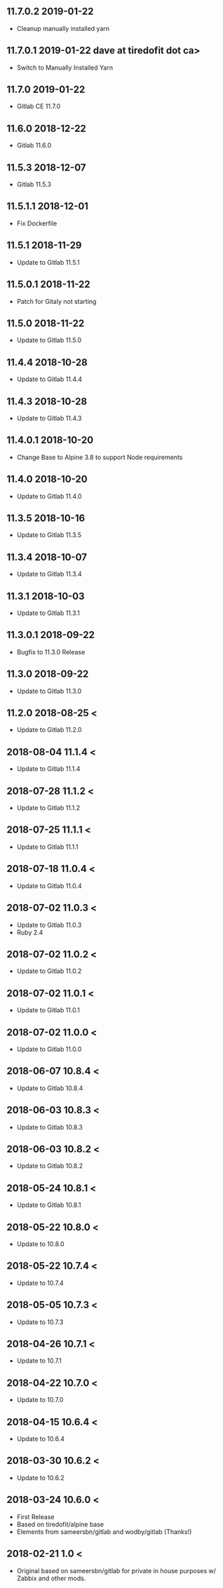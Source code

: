 ## 11.7.0.2 2019-01-22 <dave at tiredofit dot ca>

* Cleanup manually installed yarn

## 11.7.0.1 2019-01-22 dave at tiredofit dot ca>

* Switch to Manually Installed Yarn

## 11.7.0 2019-01-22 <dave at tiredofit dot ca>

* Gitlab CE 11.7.0

## 11.6.0 2018-12-22 <dave at tiredofit dot ca>

* Gitlab 11.6.0

## 11.5.3 2018-12-07 <dave at tiredofit dot ca>

* Gitlab 11.5.3

## 11.5.1.1 2018-12-01 <dave at tiredofit dot ca>

* Fix Dockerfile

## 11.5.1 2018-11-29 <dave at tiredofit dot ca>

* Update to Gitlab 11.5.1

## 11.5.0.1 2018-11-22 <dave at tiredofit dot ca>

* Patch for Gitaly not starting

## 11.5.0 2018-11-22 <dave at tiredofit dot ca>

* Update to Gitlab 11.5.0

## 11.4.4 2018-10-28 <dave at tiredofit dot ca>

* Update to Gitlab 11.4.4

## 11.4.3 2018-10-28 <dave at tiredofit dot ca>

* Update to Gitlab 11.4.3

## 11.4.0.1 2018-10-20 <dave at tiredofit dot ca>

* Change Base to Alpine 3.8 to support Node requirements

## 11.4.0 2018-10-20 <dave at tiredofit dot ca>

* Update to Gitlab 11.4.0

## 11.3.5 2018-10-16 <dave at tiredofit dot ca>

* Update to Gitlab 11.3.5

## 11.3.4 2018-10-07 <dave at tiredofit dot ca>

* Update to Gitlab 11.3.4

## 11.3.1 2018-10-03 <dave at tiredofit dot ca>

* Update to Gitlab 11.3.1

## 11.3.0.1 2018-09-22 <dave at tiredofit dot ca>

* Bugfix to 11.3.0 Release

## 11.3.0 2018-09-22 <dave at tiredofit dot ca>

* Update to Gitlab 11.3.0

## 11.2.0 2018-08-25 <<dave at tiredofit dot ca>

* Update to Gitlab 11.2.0

## 2018-08-04 11.1.4 <<dave at tiredofit dot ca>

* Update to Gitlab 11.1.4

## 2018-07-28 11.1.2 <<dave at tiredofit dot ca>

* Update to Gitlab 11.1.2

## 2018-07-25 11.1.1 <<dave at tiredofit dot ca>

* Update to Gitlab 11.1.1

## 2018-07-18 11.0.4 <<dave at tiredofit dot ca>

* Update to Gitlab 11.0.4

## 2018-07-02 11.0.3 <<dave at tiredofit dot ca>

* Update to Gitlab 11.0.3
* Ruby 2.4

## 2018-07-02 11.0.2 <<dave at tiredofit dot ca>

* Update to Gitlab 11.0.2

## 2018-07-02 11.0.1 <<dave at tiredofit dot ca>

* Update to Gitlab 11.0.1

## 2018-07-02 11.0.0 <<dave at tiredofit dot ca>

* Update to Gitlab 11.0.0

## 2018-06-07 10.8.4 <<dave at tiredofit dot ca>

* Update to Gitlab 10.8.4

## 2018-06-03 10.8.3 <<dave at tiredofit dot ca>

* Update to Gitlab 10.8.3

## 2018-06-03 10.8.2 <<dave at tiredofit dot ca>

* Update to Gitlab 10.8.2

## 2018-05-24 10.8.1 <<dave at tiredofit dot ca>

* Update to Gitlab 10.8.1

## 2018-05-22 10.8.0 <<dave at tiredofit dot ca>

* Update to 10.8.0

## 2018-05-22 10.7.4 <<dave at tiredofit dot ca>

* Update to 10.7.4

## 2018-05-05 10.7.3 <<dave at tiredofit dot ca>

* Update to 10.7.3

## 2018-04-26 10.7.1 <<dave at tiredofit dot ca>

* Update to 10.7.1

## 2018-04-22 10.7.0 <<dave at tiredofit dot ca>

* Update to 10.7.0

## 2018-04-15 10.6.4 <<dave at tiredofit dot ca>

* Update to 10.6.4

## 2018-03-30 10.6.2 <<dave at tiredofit dot ca>

* Update to 10.6.2

## 2018-03-24 10.6.0 <<dave at tiredofit dot ca>

* First Release
* Based on tiredofit/alpine base
* Elements from sameersbn/gitlab and wodby/gitlab (Thanks!)


## 2018-02-21 1.0  <<dave at tiredofit dot ca>

* Original based on sameersbn/gitlab for private in house purposes w/ Zabbix and other mods.

